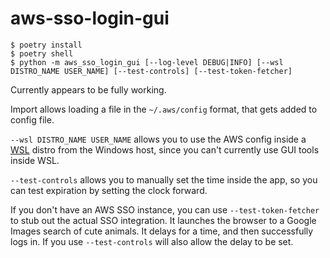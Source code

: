 # aws-sso-login-gui

```
$ poetry install
$ poetry shell
$ python -m aws_sso_login_gui [--log-level DEBUG|INFO] [--wsl DISTRO_NAME USER_NAME] [--test-controls] [--test-token-fetcher]
```

Currently appears to be fully working.

Import allows loading a file in the `~/.aws/config` format, that gets added to config file.

`--wsl DISTRO_NAME USER_NAME` allows you to use the AWS config inside a [WSL](https://docs.microsoft.com/en-us/windows/wsl/about) distro from the Windows host, since you can't currently use GUI tools inside WSL.

`--test-controls` allows you to manually set the time inside the app, so you can test expiration by setting the clock forward.

If you don't have an AWS SSO instance, you can use `--test-token-fetcher` to stub out the actual SSO integration.
It launches the browser to a Google Images search of cute animals.
It delays for a time, and then successfully logs in.
If you use `--test-controls` will also allow the delay to be set.
